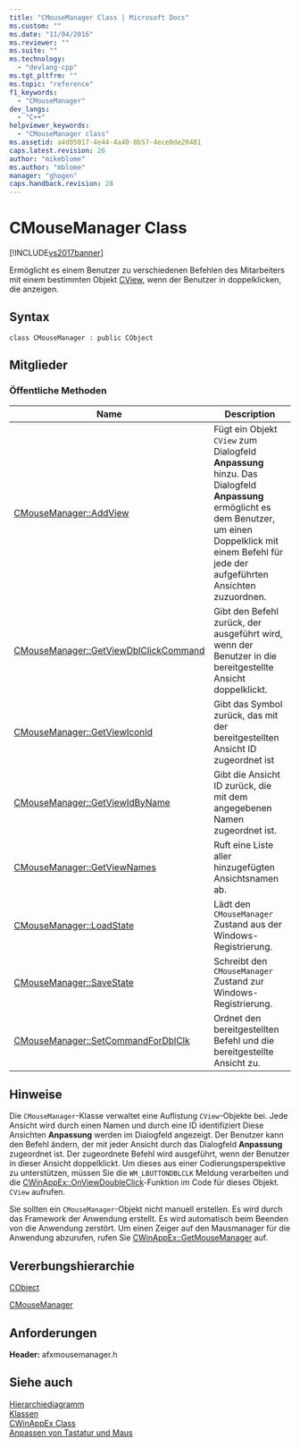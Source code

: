 ```yaml
---
title: "CMouseManager Class | Microsoft Docs"
ms.custom: ""
ms.date: "11/04/2016"
ms.reviewer: ""
ms.suite: ""
ms.technology: 
  - "devlang-cpp"
ms.tgt_pltfrm: ""
ms.topic: "reference"
f1_keywords: 
  - "CMouseManager"
dev_langs: 
  - "C++"
helpviewer_keywords: 
  - "CMouseManager class"
ms.assetid: a4d05017-4e44-4a40-8b57-4ece0de20481
caps.latest.revision: 26
author: "mikeblome"
ms.author: "mblome"
manager: "ghogen"
caps.handback.revision: 28
---
```

# CMouseManager Class
[!INCLUDE[vs2017banner](../../assembler/inline/includes/vs2017banner.md)]

Ermöglicht es einem Benutzer zu verschiedenen Befehlen des Mitarbeiters mit einem bestimmten Objekt [CView](../../mfc/reference/cview-class.md), wenn der Benutzer in doppelklicken, die anzeigen.  
  
## Syntax  
  
```  
class CMouseManager : public CObject  
```  
  
## Mitglieder  
  
### Öffentliche Methoden  
  
|Name|Description|  
|----------|-----------------|  
|[CMouseManager::AddView](../Topic/CMouseManager::AddView.md)|Fügt ein Objekt `CView` zum Dialogfeld **Anpassung** hinzu.  Das Dialogfeld **Anpassung** ermöglicht es dem Benutzer, um einen Doppelklick mit einem Befehl für jede der aufgeführten Ansichten zuzuordnen.|  
|[CMouseManager::GetViewDblClickCommand](../Topic/CMouseManager::GetViewDblClickCommand.md)|Gibt den Befehl zurück, der ausgeführt wird, wenn der Benutzer in die bereitgestellte Ansicht doppelklickt.|  
|[CMouseManager::GetViewIconId](../Topic/CMouseManager::GetViewIconId.md)|Gibt das Symbol zurück, das mit der bereitgestellten Ansicht ID zugeordnet ist|  
|[CMouseManager::GetViewIdByName](../Topic/CMouseManager::GetViewIdByName.md)|Gibt die Ansicht ID zurück, die mit dem angegebenen Namen zugeordnet ist.|  
|[CMouseManager::GetViewNames](../Topic/CMouseManager::GetViewNames.md)|Ruft eine Liste aller hinzugefügten Ansichtsnamen ab.|  
|[CMouseManager::LoadState](../Topic/CMouseManager::LoadState.md)|Lädt den `CMouseManager` Zustand aus der Windows\-Registrierung.|  
|[CMouseManager::SaveState](../Topic/CMouseManager::SaveState.md)|Schreibt den `CMouseManager` Zustand zur Windows\-Registrierung.|  
|[CMouseManager::SetCommandForDblClk](../Topic/CMouseManager::SetCommandForDblClk.md)|Ordnet den bereitgestellten Befehl und die bereitgestellte Ansicht zu.|  
  
## Hinweise  
 Die `CMouseManager`\-Klasse verwaltet eine Auflistung `CView`\-Objekte bei.  Jede Ansicht wird durch einen Namen und durch eine ID identifiziert  Diese Ansichten **Anpassung** werden im Dialogfeld angezeigt.  Der Benutzer kann den Befehl ändern, der mit jeder Ansicht durch das Dialogfeld **Anpassung** zugeordnet ist.  Der zugeordnete Befehl wird ausgeführt, wenn der Benutzer in dieser Ansicht doppelklickt.  Um dieses aus einer Codierungsperspektive zu unterstützen, müssen Sie die `WM_LBUTTONDBLCLK` Meldung verarbeiten und die [CWinAppEx::OnViewDoubleClick](../Topic/CWinAppEx::OnViewDoubleClick.md)\-Funktion im Code für dieses Objekt. `CView` aufrufen.  
  
 Sie sollten ein `CMouseManager`\-Objekt nicht manuell erstellen.  Es wird durch das Framework der Anwendung erstellt.  Es wird automatisch beim Beenden von die Anwendung zerstört.  Um einen Zeiger auf den Mausmanager für die Anwendung abzurufen, rufen Sie [CWinAppEx::GetMouseManager](../Topic/CWinAppEx::GetMouseManager.md) auf.  
  
## Vererbungshierarchie  
 [CObject](../../mfc/reference/cobject-class.md)  
  
 [CMouseManager](../../mfc/reference/cmousemanager-class.md)  
  
## Anforderungen  
 **Header:** afxmousemanager.h  
  
## Siehe auch  
 [Hierarchiediagramm](../../mfc/hierarchy-chart.md)   
 [Klassen](../../mfc/reference/mfc-classes.md)   
 [CWinAppEx Class](../../mfc/reference/cwinappex-class.md)   
 [Anpassen von Tastatur und Maus](../../mfc/keyboard-and-mouse-customization.md)